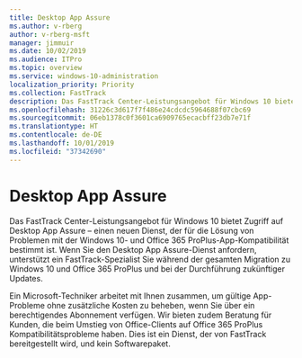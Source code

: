 ```yaml
---
title: Desktop App Assure
ms.author: v-rberg
author: v-rberg-msft
manager: jimmuir
ms.date: 10/02/2019
ms.audience: ITPro
ms.topic: overview
ms.service: windows-10-administration
localization_priority: Priority
ms.collection: FastTrack
description: Das FastTrack Center-Leistungsangebot für Windows 10 bietet Zugriff auf Desktop App Assure – einen Dienst, der für die Lösung von Problemen mit der Windows 10- und Office 365 ProPlus-App-Kompatibilität bestimmt ist.
ms.openlocfilehash: 31226c3d617f7f486e24cdcdc5964688f07cbc69
ms.sourcegitcommit: 06eb1378c0f3601ca6909765ecacbff23db7e71f
ms.translationtype: HT
ms.contentlocale: de-DE
ms.lasthandoff: 10/01/2019
ms.locfileid: "37342690"
---
```

# <a name="desktop-app-assure"></a>Desktop App Assure

Das FastTrack Center-Leistungsangebot für Windows 10 bietet Zugriff auf Desktop App Assure – einen neuen Dienst, der für die Lösung von Problemen mit der Windows 10- und Office 365 ProPlus-App-Kompatibilität bestimmt ist. Wenn Sie den Desktop App Assure-Dienst anfordern, unterstützt ein FastTrack-Spezialist Sie während der gesamten Migration zu Windows 10 und Office 365 ProPlus und bei der Durchführung zukünftiger Updates. 

Ein Microsoft-Techniker arbeitet mit Ihnen zusammen, um gültige App-Probleme ohne zusätzliche Kosten zu beheben, wenn Sie über ein berechtigendes Abonnement verfügen. Wir bieten zudem Beratung für Kunden, die beim Umstieg von Office-Clients auf Office 365 ProPlus Kompatibilitätsprobleme haben. Dies ist ein Dienst, der von FastTrack bereitgestellt wird, und kein Softwarepaket.

  

    

 
